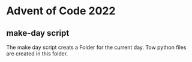 # Advent of Code 2022

## make-day script
The make day script creats a Folder for the current day. Tow python files are created in this folder.
